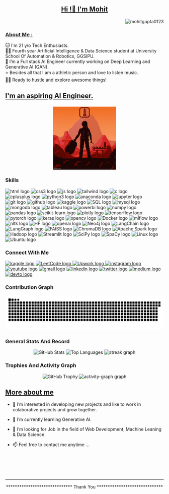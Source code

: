 <!--
**MohitGupta0123/MohitGupta0123** is a ✨ _special_ ✨ repository because its `README.md` (this file) appears on your GitHub profile.

Here are some ideas to get you started:

- 🔭 I’m currently working on ...
- 🌱 I’m currently learning ...
- 👯 I’m looking to collaborate on ...
- 🤔 I’m looking for help with ...
- 💬 Ask me about ...
- 📫 How to reach me: ...
- 😄 Pronouns: ...
- ⚡ Fun fact: ...
-->

<article class="markdown-body entry-content container-lg f5" itemprop="text">
<!--
<img src="AI-Background.jpg" alt="" height="500" width="100%">
  -->
<h1 align="center" id="user-content-hi-im-mohit" dir="auto"><a class="heading-link" href="#hi-im-mohit">Hi !👋 I'm Mohit</a></h1>

<!--  <img align="right" src="https://visitor-badge.laobi.icu/badge?page_id=MohitGupta0123.MohitGupta0123"/>  -->

<p align="right"> <img src="https://komarev.com/ghpvc/?username=mohitgupta0123&label=Profile%20views&color=0e75b6&style=flat" alt="mohitgupta0123" /> </p>

<h3 id="user-content-about-me-" dir="auto"><a class="heading-link" href="#about-me-">About Me :</a></h3>  
 <p dir="auto">
    🐱 I'm 21 y/o Tech Enthusiasts.
<br>👩‍🎓 Fourth year Artificial Intelligence &amp; Data Science student at University School Of Automation &amp; Robotics, GGSIPU.
<br>💫 I’m a Full stack AI Engineer currently working on Deep Learning and Generative AI (GAN).
<br>⭐ Besides all that I am a athletic person and love to listen music. 
<br>👩‍💻 Ready to hustle and explore awesome things!


<h2 align="left"><a href="#skills">I'm an aspiring AI Engineer.</a></h2>

###

<p align="center">
  <img align="center" height="200" src="AI.gif"  />
</p>

### Skills

<div align="left" class="skills">
  <!-- Frontend Technologies -->
  <img src="https://img.shields.io/static/v1?message=html5&logo=html5&label=&color=e34c26&logoColor=white&labelColor=&style=for-the-badge" height="30" alt="html logo" />
  <img src="https://img.shields.io/static/v1?message=css3&logo=css&label=&color=264de4&logoColor=white&labelColor=&style=for-the-badge" height="30" alt="css3 logo" />
  <img src="https://img.shields.io/static/v1?message=JavaScript&logo=javascript&label=&color=f7e02f&logoColor=black&labelColor=&style=for-the-badge" height="30" alt="js logo" />
  <img src="https://img.shields.io/static/v1?message=TailwindCSS&logo=tailwindcss&label=&color=38b2ac&logoColor=white&labelColor=&style=for-the-badge" height="30" alt="tailwind logo" />
  
  <!-- C & C++ Programming -->
  <img src="https://img.shields.io/static/v1?message=c&logo=c&label=&color=1383db&logoColor=white&labelColor=&style=for-the-badge" height="30" alt="c logo" />
  <img src="https://img.shields.io/static/v1?message=C%2B%2B&logo=cplusplus&label=&color=00599c&logoColor=white&labelColor=&style=for-the-badge" height="30" alt="cplusplus logo" />
  
  <!-- Python -->
  <img src="https://img.shields.io/static/v1?message=Python&logo=python&label=&color=fbcb24&logoColor=white&labelColor=&style=for-the-badge" height="30" alt="python3 logo" />
  <img src="https://img.shields.io/static/v1?message=Anaconda&logo=anaconda&label=&color=24634c&logoColor=white&labelColor=&style=for-the-badge" height="30" alt="anaconda logo" />
  <img src="https://img.shields.io/static/v1?message=jupyter&logo=jupyter&label=&color=ff6600&logoColor=white&labelColor=&style=for-the-badge" height="30" alt="jupyter logo" />
  
  <!-- Git & GitHub -->
  <img src="https://img.shields.io/static/v1?message=git&logo=git&label=&color=f34f29&logoColor=white&labelColor=&style=for-the-badge" height="30" alt="git logo" />
  <img src="https://img.shields.io/static/v1?message=github&logo=github&label=&color=424242&logoColor=white&labelColor=&style=for-the-badge" height="30" alt="github logo" />
  
  <!-- Data Science & Machine Learning -->
  <img src="https://img.shields.io/static/v1?message=kaggle&logo=kaggle&label=&color=336fff&logoColor=white&labelColor=&style=for-the-badge" height="30" alt="kaggle logo" />
  <img src="https://img.shields.io/static/v1?message=SQL&logo=postgresql&label=&color=336791&logoColor=white&labelColor=&style=for-the-badge" height="30" alt="SQL logo" />
  <img src="https://img.shields.io/static/v1?message=mysql&logo=mysql&label=&color=081c7b&logoColor=white&labelColor=&style=for-the-badge" height="30" alt="mysql logo" />
  <img src="https://img.shields.io/static/v1?message=mongodb&logo=mongodb&label=&color=0cd45b&logoColor=white&labelColor=&style=for-the-badge" height="30" alt="mongodb logo" />
  <img src="https://img.shields.io/static/v1?message=tableau&logo=tableau&label=&color=041f78&logoColor=white&labelColor=&style=for-the-badge" height="30" alt="tableau logo" />
  <img src="https://img.shields.io/static/v1?message=powerbi&logo=PowerBI&label=&color=fa940d&logoColor=white&labelColor=&style=for-the-badge" height="30" alt="powerbi logo" />
  <img src="https://img.shields.io/static/v1?message=numpy&logo=numpy&label=&color=264de4&logoColor=white&labelColor=&style=for-the-badge" height="30" alt="numpy logo" />
  <img src="https://img.shields.io/static/v1?message=pandas&logo=pandas&label=&color=4848b6&logoColor=white&labelColor=&style=for-the-badge" height="30" alt="pandas logo" />
  <img src="https://img.shields.io/static/v1?message=scikit-learn&logo=scikit-learn&label=&color=f7a320&logoColor=white&labelColor=&style=for-the-badge" height="30" alt="scikit-learn logo" />
  <img src="https://img.shields.io/static/v1?message=plotly&logo=plotly&label=&color=191919&logoColor=white&labelColor=&style=for-the-badge" height="30" alt="plotly logo" />
  
  <!-- Deep Learning & AI -->
  <img src="https://img.shields.io/static/v1?message=tensorflow&logo=tensorflow&label=&color=ffa800&logoColor=white&labelColor=&style=for-the-badge" height="30" alt="tensorflow logo" />
  <img src="https://img.shields.io/static/v1?message=PyTorch&logo=pytorch&label=&color=ee4c2c&logoColor=white&labelColor=&style=for-the-badge" height="30" alt="pytorch logo" />
  <img src="https://img.shields.io/static/v1?message=Keras&logo=keras&label=&color=ff6f61&logoColor=white&labelColor=&style=for-the-badge" height="30" alt="keras logo" />
  <img src="https://img.shields.io/static/v1?message=opencv&logo=opencv&label=&color=ff0000&logoColor=white&labelColor=&style=for-the-badge" height="30" alt="opencv logo" />
  <img src="https://img.shields.io/static/v1?message=docker&logo=docker&label=&color=2496ed&logoColor=white&labelColor=&style=for-the-badge" height="30" alt="Docker logo" />
  <img src="https://img.shields.io/static/v1?message=MLFlow&logo=mlflow&label=&color=000000&logoColor=white&labelColor=&style=for-the-badge" height="30" alt="mlflow logo" />
  
  <!-- NLP & Hugging Face -->
  <img src="https://img.shields.io/static/v1?message=Natural%20Language%20Processing&logo=nltk&label=&color=ff0000&logoColor=white&labelColor=&style=for-the-badge" height="30" alt="nltk logo" />
  <img src="https://img.shields.io/static/v1?message=Hugging%20Face&logo=huggingface&label=&color=fcc404&logoColor=white&labelColor=&style=for-the-badge" height="30" alt="HF logo" />
  <img src="https://img.shields.io/static/v1?message=Large%20Language%20Models&logo=openai&label=&color=2f5030&logoColor=white&labelColor=&style=for-the-badge" height="30" alt="openai logo" />
  <img src="https://img.shields.io/static/v1?message=Neo4j&logo=neo4j&label=&color=008CC1&logoColor=white&labelColor=&style=for-the-badge" height="30" alt="Neo4j logo" />
  <img src="https://img.shields.io/static/v1?message=LangChain&logo=OpenAI&label=&color=black&logoColor=white&labelColor=&style=for-the-badge" height="30" alt="LangChain logo" />
  <img src="https://img.shields.io/static/v1?message=LangGraph&logo=OpenAI&label=&color=6E40C9&logoColor=white&labelColor=&style=for-the-badge" height="30" alt="LangGraph logo" />
  <img src="https://img.shields.io/static/v1?message=FAISS&logo=facebook&label=&color=0055AA&logoColor=white&labelColor=&style=for-the-badge" height="30" alt="FAISS logo" />
  <img src="https://img.shields.io/static/v1?message=ChromaDB&logo=apachekafka&label=&color=33CC99&logoColor=white&labelColor=&style=for-the-badge" height="30" alt="ChromaDB logo" />

  
  <!-- Big Data -->
  <img src="https://img.shields.io/static/v1?message=Apache%20Spark&logo=apache-spark&label=&color=ff5722&logoColor=white&labelColor=&style=for-the-badge" height="30" alt="Apache Spark logo" />
  <img src="https://img.shields.io/static/v1?message=Hadoop&logo=apache-hadoop&label=&color=66cc66&logoColor=white&labelColor=&style=for-the-badge" height="30" alt="Hadoop logo" />
  
  <!-- Others -->
  <img src="https://img.shields.io/static/v1?message=Streamlit&logo=streamlit&label=&color=FF4B4B&logoColor=white&labelColor=&style=for-the-badge" height="30" alt="Streamlit logo" />
  <img src="https://img.shields.io/static/v1?message=SciPy&logo=scipy&label=&color=8A2BE2&logoColor=white&labelColor=&style=for-the-badge" height="30" alt="SciPy logo" />
  <img src="https://img.shields.io/static/v1?message=SpaCy&logo=spacy&label=&color=00A3E0&logoColor=white&labelColor=&style=for-the-badge" height="30" alt="SpaCy logo" />
  <img src="https://img.shields.io/static/v1?message=Linux&logo=linux&label=&color=000000&logoColor=white&labelColor=&style=for-the-badge" height="30" alt="Linux logo" />
  <img src="https://img.shields.io/static/v1?message=Ubuntu&logo=ubuntu&label=&color=E95420&logoColor=white&labelColor=&style=for-the-badge" height="30" alt="Ubuntu logo" />

</div>

### Connect With Me

<div align="left">
<!--  
  <a href=”https://www.google.com“> <img src="https://img.shields.io/static/v1?message=Twitch&logo=twitch&label=&color=9146FF&logoColor=white&labelColor=&style=for-the-badge" height="35" alt="twitch logo"  /></a>
  <a href=”https://www.google.com“> <img src="https://img.shields.io/static/v1?message=Discord&logo=discord&label=&color=7289DA&logoColor=white&labelColor=&style=for-the-badge" height="35" alt="discord logo"  /></a> 
-->
  <a href=https://www.kaggle.com/mohitgupta12><img src="https://img.shields.io/static/v1?message=Kaggle&logo=kaggle&label=&color=336fff&logoColor=white&labelColor=&style=for-the-badge" height="30" alt="kaggle logo"  /></a> 
  <a href=https://leetcode.com/u/MohitGupta012/><img src="https://img.shields.io/static/v1?message=LeetCode&logo=leetcode&label=&color=000000&logoColor=yellow&labelColor=&style=for-the-badge" height="30" alt="LeetCode logo" />
  <a href=https://www.upwork.com/freelancers/~0168d0b0c967c31ce9><img src="https://img.shields.io/static/v1?message=Upwork&logo=upwork&label=&color=6FDA44&logoColor=white&labelColor=&style=for-the-badge" height="30" alt="Upwork logo" />
  <a href=https://www.instagram.com/_moh.it_gupta_/><img src="https://img.shields.io/static/v1?message=Instagram&logo=instagram&label=&color=E4405F&logoColor=white&labelColor=&style=for-the-badge" height="30" alt="instagram logo"  /></a> 
  <a href=https://www.youtube.com/channel/UCC_vY3q_kaz_ODxlapK2-lA> <img src="https://img.shields.io/static/v1?message=Youtube&logo=youtube&label=&color=FF0000&logoColor=white&labelColor=&style=for-the-badge" height="30" alt="youtube logo"  /></a>
  <a href=mailto:mgmohit1111@gmail.com> <img src="https://img.shields.io/static/v1?message=Gmail&logo=gmail&label=&color=D14836&logoColor=white&labelColor=&style=for-the-badge" height="30" alt="gmail logo"  /></a>
  <a href=https://www.linkedin.com/in/mohitgupta012/> <img src="https://img.shields.io/static/v1?message=linkedin&logo=linkedin&label=&color=0077B5&logoColor=white&labelColor=&style=for-the-badge" height="30" alt="linkedin logo"  /></a>
  <a href=https://x.com/Gupta_Mohit012> <img src="https://img.shields.io/static/v1?message=Twitter/X&logo=x&label=&color=1DA1F2&logoColor=black&labelColor=&style=for-the-badge" height="30" alt="twitter logo"  /></a>
  <a href=https://medium.com/@mgmohit1111> <img src="https://img.shields.io/static/v1?message=Medium&logo=medium&label=&color=12100E&logoColor=white&labelColor=&style=for-the-badge" height="30" alt="medium logo"  /></a>
  <a href=https://dev.to/mohitgupta0123> <img src="https://img.shields.io/static/v1?message=dev.to&logo=dev.to&label=&color=0A0A0A&logoColor=white&labelColor=&style=for-the-badge" height="30" alt="devto logo"  /> </a>
</div>


### Contribution Graph

<!-- <br clear="both"> -->
<img src="https://raw.githubusercontent.com/MohitGupta0123/MohitGupta0123/output/snake.svg" alt="Snake animation" />


### General Stats And Record

<div align="center">
<!--   <img src="https://github-readme-stats.vercel.app/api?username=MohitGupta0123&hide_title=false&hide_rank=false&show_icons=true&include_all_commits=true&count_private=true&disable_animations=false&theme=dracula&locale=en&hide_border=false" height="150" alt="stats graph"  />
  <img src="https://github-readme-stats.vercel.app/api/top-langs?username=MohitGupta0123&locale=en&hide_title=false&layout=compact&card_width=320&langs_count=5&theme=dracula&hide_border=false" height="150" alt="languages graph"  /> -->

  <img src="https://github-readme-stats.vercel.app/api?username=MohitGupta0123&show_icons=true&include_all_commits=true&count_private=true&theme=dracula&hide_border=false&cache_seconds=7200" height="200" alt="GitHub Stats" />

  <img src="https://github-readme-stats.vercel.app/api/top-langs?username=MohitGupta0123&layout=compact&langs_count=8&theme=dracula&hide_border=false&cache_seconds=7200" height="200" alt="Top Languages" />

  <img src="https://github-profile-summary-cards.vercel.app/api/cards/profile-details?username=MohitGupta0123&theme=github_dark" height="150" alt="streak graph"  />
</div>


### Trophies And Activity Graph

<div align="center">
<!--   <img src="https://github-profile-trophy.vercel.app?username=MohitGupta0123&theme=dracula&column=-1&row=1&margin-w=8&margin-h=8&no-bg=false&no-frame=false&order=4" height="150" alt="trophy graph"  /> -->

  <img src="https://github-profile-trophy.vercel.app/?username=MohitGupta0123&theme=dracula&column=-1&row=1&margin-w=8&margin-h=8&no-bg=false&no-frame=false&order=4&cache_seconds=7200" height="150" alt="GitHub Trophy" />
  
  <img src="https://github-readme-activity-graph.vercel.app/graph?username=MohitGupta0123&radius=16&theme=react&area=true&order=5" height="300" alt="activity-graph graph"  />
</div>



<h2 id="user-content-projects" dir="auto"><a class="heading-link" href="#more-about-me">More about me</a></h2>
<ul dir="auto">

<li>
<p dir="auto">👀 I’m interested in developing new projects and like to work in colaborative projects and grow together.</p>
</li>
<li>
<p dir="auto">🌱 I’m currently learning Generative AI.</p>
</li>
<li>
<p dir="auto">💞️ I’m looking for Job in the field of Web Development, Machine Leaning & Data Science.</p>
</li>
<li>
<p dir="auto">📫 Feel free to contact me anytime ...</p>
</li>
</ul>

<br><br><br><br>
<hr>
<p align="center">******************************  Thank You  ******************************</p>
</article>
